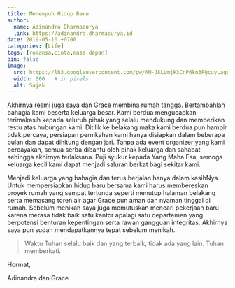 ```yaml
---
title: Menempuh Hidup Baru
author:
  name: Adinandra Dharmasurya
  link: https://adinandra.dharmasurya.id
date: 2019-05-10 +0700
categories: [Life]
tags: [romansa,cinta,masa depan]
pin: false
image:
  src: https://lh3.googleusercontent.com/pw/AM-JKLUmjk3CnP6kn3FQcuyLaqs8PvNW3kO_LeSSgMc5TjUGol96R6K_O6IhmMxAqQhTIFpowTpZ4woZxt6OVSFN3SnUr7rFknUYITUznX1iDXapkSD0BVOgI25lZctK9EgDtOu5BqYq4NC_vGZ3iqMSXOegAA=w800-no?authuser=0
  width: 600   # in pixels
  alt: Sajak
---
```


Akhirnya resmi juga saya dan Grace membina rumah tangga. Bertambahlah bahagia kami beserta keluarga besar. Kami berdua mengucapkan terimakasih kepada seluruh pihak yang selalu mendukung dan memberikan restu atas hubungan kami. Ditilik ke belakang maka kami berdua pun hampir tidak percaya, persiapan pernikahan kami hanya disiapkan dalam beberapa bulan dan dapat dihitung dengan jari. Tanpa ada event organizer yang kami percayakan, semua serba dibantu oleh pihak keluarga dan sahabat sehingga akhirnya terlaksana. Puji syukur kepada Yang Maha Esa, semoga keluarga kecil kami dapat menjadi saluran berkat bagi sekitar kami.

Menjadi keluarga yang bahagia dan terus berjalan hanya dalam kasihNya. Untuk mempersiapkan hidup baru bersama kami harus membereskan proyek rumah yang sempat tertunda seperti menutup halaman belakang serta memasang toren air agar Grace pun aman dan nyaman tinggal di rumah. Sebelum menikah saya juga memutuskan mencari pekerjaan baru karena merasa tidak baik satu kantor apalagi satu departemen yang berpotensi benturan kepentingan serta rawan gangguan integritas. Akhirnya saya pun sudah mendapatkannya tepat sebelum menikah. 

> Waktu Tuhan selalu baik dan yang terbaik, tidak ada yang lain. Tuhan memberkati.

Hormat,


Adinandra dan Grace